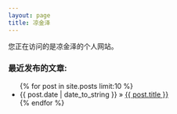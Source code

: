 ```yaml
---
layout: page
title: 凉金泽
---
```


您正在访问的是凉金泽的个人网站。

### 最近发布的文章:

<ul class="posts">
  {% for post in site.posts limit:10 %}
    <li><span>{{ post.date | date_to_string }}</span> &raquo; <a href="{{ BASE_PATH }}{{ post.url }}">{{ post.title }}</a></li>
  {% endfor %}
</ul>


